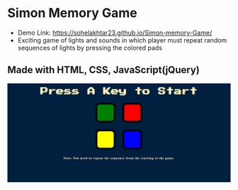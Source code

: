 # Simon Memory Game
- Demo Link: https://sohelakhtar23.github.io/Simon-memory-Game/
- Exciting game of lights and sounds in which player must repeat random sequences of lights by pressing the colored pads

## Made with HTML, CSS, JavaScript(jQuery)
![image](https://github.com/sohelakhtar23/Images/blob/main/simon%20memory%20game.PNG)
